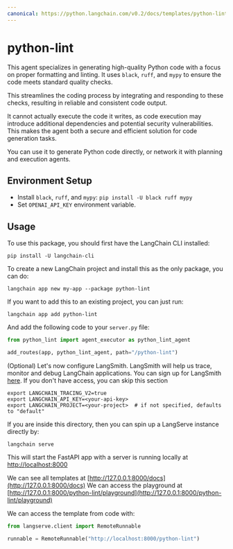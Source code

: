 ```yaml
---
canonical: https://python.langchain.com/v0.2/docs/templates/python-lint/
---
```


# python-lint

This agent specializes in generating high-quality Python code with a focus on proper formatting and linting. It uses `black`, `ruff`, and `mypy` to ensure the code meets standard quality checks.

This streamlines the coding process by integrating and responding to these checks, resulting in reliable and consistent code output.

It cannot actually execute the code it writes, as code execution may introduce additional dependencies and potential security vulnerabilities.
This makes the agent both a secure and efficient solution for code generation tasks.

You can use it to generate Python code directly, or network it with planning and execution agents.

## Environment Setup

- Install `black`, `ruff`, and `mypy`: `pip install -U black ruff mypy`
- Set `OPENAI_API_KEY` environment variable.

## Usage

To use this package, you should first have the LangChain CLI installed:

```shell
pip install -U langchain-cli
```

To create a new LangChain project and install this as the only package, you can do:

```shell
langchain app new my-app --package python-lint
```

If you want to add this to an existing project, you can just run:

```shell
langchain app add python-lint
```

And add the following code to your `server.py` file:
```python
from python_lint import agent_executor as python_lint_agent

add_routes(app, python_lint_agent, path="/python-lint")
```

(Optional) Let's now configure LangSmith.
LangSmith will help us trace, monitor and debug LangChain applications.
You can sign up for LangSmith [here](https://smith.langchain.com/).
If you don't have access, you can skip this section

```shell
export LANGCHAIN_TRACING_V2=true
export LANGCHAIN_API_KEY=<your-api-key>
export LANGCHAIN_PROJECT=<your-project>  # if not specified, defaults to "default"
```

If you are inside this directory, then you can spin up a LangServe instance directly by:

```shell
langchain serve
```

This will start the FastAPI app with a server is running locally at
[http://localhost:8000](http://localhost:8000)

We can see all templates at [http://127.0.0.1:8000/docs](http://127.0.0.1:8000/docs)
We can access the playground at [http://127.0.0.1:8000/python-lint/playground](http://127.0.0.1:8000/python-lint/playground)  

We can access the template from code with:

```python
from langserve.client import RemoteRunnable

runnable = RemoteRunnable("http://localhost:8000/python-lint")
```